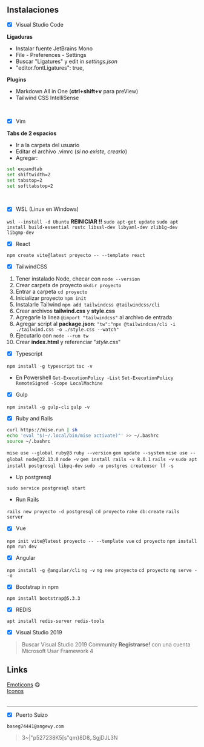 ## Instalaciones

- [x] Visual Studio Code <br/>

__Ligaduras__ <br/>

* Instalar fuente JetBrains Mono
* File - Preferences - Settings
* Buscar "Ligatures" y edit in _settings.json_
* "editor.fontLigatures": true,

__Plugins__

* Markdown All in One (__ctrl+shift+v__ para preView)
* Tailwind CSS IntelliSense
<br/>

- [x] Vim <br/>

__Tabs de 2 espacios__ <br/>

* Ir a la carpeta del usuario
* Editar el archivo .vimrc (_si no existe, crearlo_)
* Agregar:

```bash
set expandtab
set shiftwidth=2
set tabstop=2
set softtabstop=2
```
<br/>

- [x] WSL (Linux en Windows) <br/>

```wsl --install -d Ubuntu```
__REINICIAR !!__
```sudo apt-get update```
```sudo apt install build-essential rustc libssl-dev libyaml-dev zlib1g-dev libgmp-dev```
<br/>

- [x] React <br/>

```npm create vite@latest proyecto -- --template react```
<br/>

- [x] TailwindCSS <br/>

1. Tener instalado Node, checar con ```node --version```
2. Crear carpeta de proyecto ```mkdir proyecto```
3. Entrar a carpeta ```cd proyecto```
4. Inicializar proyecto ```npm init```
5. Instalarle Tailwind ```npm add tailwindcss @tailwindcss/cli```
6. Crear archivos **tailwind.css** y **style.css**
7. Agregarle la linea ```@import "tailwindcss"``` al archivo de entrada
8. Agregar script al **package.json**: 
   ```"tw":"npx @tailwindcss/cli -i ./tailwind.css -o ./style.css --watch"```
9. Ejecutarlo con ```node --run tw```
10. Crear **index.html** y referenciar "_style.css_" 

- [x] Typescript <br/>

```npm install -g typescript```
```tsc -v```

* En Powershell
```Get-ExecutionPolicy -List```
```Set-ExecutionPolicy RemoteSigned -Scope LocalMachine```

- [x] Gulp <br/>

```npm install -g gulp-cli```
```gulp -v```

- [x] Ruby and Rails <br/>

```bash
curl https://mise.run | sh 
echo 'eval "$(~/.local/bin/mise activate)"' >> ~/.bashrc 
source ~/.bashrc
```

```mise use --global ruby@3```
```ruby --version```
```gem update --system```
```mise use --global node@22.13.0```
```node -v```
```gem install rails -v 8.0.1```
```rails -v```
```sudo apt install postgresql libpq-dev```
```sudo -u postgres createuser lf -s```

* Up postgresql

```sudo service postgresql start```

* Run Rails

```rails new proyecto -d postgresql```
```cd proyecto```
```rake db:create```
```rails server```

- [x] Vue <br/>

```npm init vite@latest proyecto -- --template vue```
```cd proyecto```
```npm install```
```npm run dev```

- [x] Angular <br/>

```npm install -g @angular/cli```
```ng -v```
```ng new proyecto```
```cd proyecto```
```ng serve --o```

- [x] Bootstrap in npm <br/>

```npm install bootstrap@5.3.3```

- [x] REDIS <br/>

```apt install redis-server redis-tools```


- [x] Visual Studio 2019 <br/>
  
> Buscar Visual Studio 2019 Community
> **Registrarse!** con una cuenta Microsoft
> Usar Framework 4


## Links

[Emoticons](https://emojikeyboard.top/es/) 😋<br/>
[Iconos](https://v2.boxicons.com/) <br/>
<br/>

---

- [x] Puerto Suizo
  
```baseg74441@angewy.com```
> 3~|"p527238K5[s"qm}8D8,.SgjDJL3N



